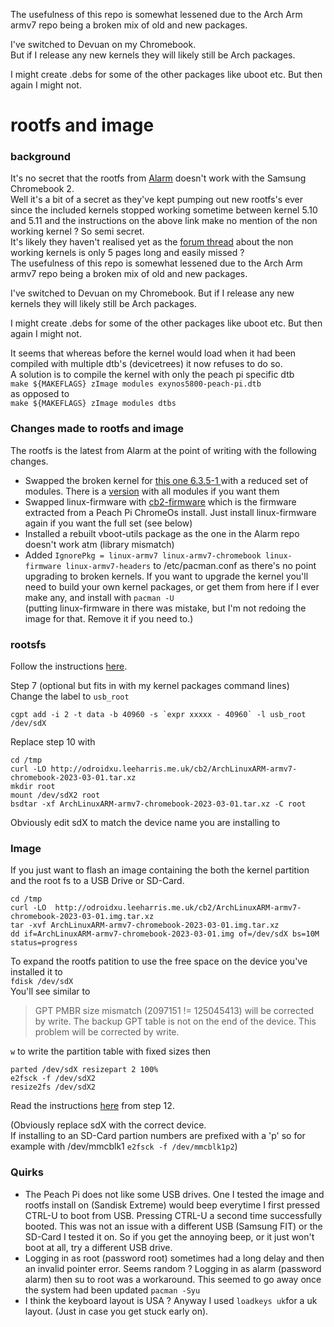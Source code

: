 The usefulness of this repo is somewhat lessened due to the Arch Arm armv7 repo being a broken mix of old and new packages.  

I've switched to Devuan on my Chromebook.  
But if I release any new kernels they will likely still be Arch packages.  

I might create .debs for some of the other packages like uboot etc. But then again I might not.  



# rootfs and image
### background
It's no secret that the rootfs from [Alarm](https://archlinuxarm.org/platforms/armv7/samsung/samsung-chromebook-2) doesn't work with the Samsung Chromebook 2.  
Well it's a bit of a secret as they've kept pumping out new rootfs's ever since the included kernels stopped working sometime between kernel 5.10 and 5.11 and the instructions on the above link make no mention of the non working kernel ? So semi secret.  
It's likely they haven't realised yet as the [forum thread](https://archlinuxarm.org/forum/viewtopic.php?f=47&t=15169) about the non working kernels is only 5 pages long and easily missed ?   
The usefulness of this repo is somewhat lessened due to the Arch Arm armv7 repo being a broken mix of old and new packages.

I've switched to Devuan on my Chromebook.
But if I release any new kernels they will likely still be Arch packages.

I might create .debs for some of the other packages like uboot etc. But then again I might not.



It seems that whereas before the kernel would load when it had been compiled with multiple dtb's (devicetrees) it now refuses to do so.  
A solution is to compile the kernel with only the peach pi specific dtb  
`make ${MAKEFLAGS} zImage modules exynos5800-peach-pi.dtb`  
as opposed to  
`make ${MAKEFLAGS} zImage modules dtbs`
### Changes made to rootfs and image
The rootfs is the latest from Alarm at the point of writing with the following changes. 
 - Swapped the broken kernel for [this one 6.3.5-1 ](https://github.com/gripped/XE503C32-arch-kernel-packages/tree/main/6.3.5-1/local_modules) with a reduced set of modules. There is a [version](https://github.com/gripped/XE503C32-arch-kernel-packages/tree/main/6.3.5-1/all_modules) with all modules if you want them
 - Swapped linux-firmware with [cb2-firmware](https://github.com/gripped/XE503C32-arch-linux-kernel/tree/main/Packages%20&%20PKGBUILDS/cb2-firmware) which is the firmware extracted from a Peach Pi ChromeOs install. Just install linux-firmware again if you want the full set (see below)
 - Installed a rebuilt vboot-utils package as the one in the Alarm repo doesn't work atm (library mismatch)
 - Added `IgnorePkg = linux-armv7 linux-armv7-chromebook linux-firmware linux-armv7-headers` to /etc/pacman.conf as there's no point upgrading to broken kernels. If you want to upgrade the kernel you'll need to build your own kernel packages, or get them from here if I ever make any, and install with `pacman -U`   
(putting linux-firmware in there was mistake, but I'm not redoing the image for that. Remove it if you need to.) 
### rootsfs
Follow the instructions [here](https://archlinuxarm.org/platforms/armv7/samsung/samsung-chromebook-2).  

Step 7 (optional but fits in with my kernel packages command lines)  
Change the label to `usb_root`  
```
cgpt add -i 2 -t data -b 40960 -s `expr xxxxx - 40960` -l usb_root /dev/sdX
```

Replace step 10 with
```
cd /tmp
curl -LO http://odroidxu.leeharris.me.uk/cb2/ArchLinuxARM-armv7-chromebook-2023-03-01.tar.xz
mkdir root
mount /dev/sdX2 root
bsdtar -xf ArchLinuxARM-armv7-chromebook-2023-03-01.tar.xz -C root
```
Obviously edit sdX to match the device name you are installing to

### Image
If you just want to flash an image containing the both the kernel partition and the root fs to a USB Drive or SD-Card.
```
cd /tmp
curl -LO  http://odroidxu.leeharris.me.uk/cb2/ArchLinuxARM-armv7-chromebook-2023-03-01.img.tar.xz
tar -xvf ArchLinuxARM-armv7-chromebook-2023-03-01.img.tar.xz
dd if=ArchLinuxARM-armv7-chromebook-2023-03-01.img of=/dev/sdX bs=10M status=progress
```
To expand the rootfs patition to use the free space on the device you've installed it to  
`fdisk /dev/sdX`  
You'll see similar to   
> GPT PMBR size mismatch (2097151 != 125045413) will be corrected by
> write. The backup GPT table is not on the end of the device. This
> problem will be corrected by write.  

`w` to write the partition table with fixed sizes then  
```
parted /dev/sdX resizepart 2 100%
e2fsck -f /dev/sdX2
resize2fs /dev/sdX2
```
Read the instructions [here](https://archlinuxarm.org/platforms/armv7/samsung/samsung-chromebook-2) from step 12.  

(Obviously replace sdX with the correct device.   
 If installing to an SD-Card partion numbers are prefixed with a 'p' so for example with /dev/mmcblk1 `e2fsck -f /dev/mmcblk1p2`)  
### Quirks
 - The Peach Pi does not like some USB drives. One I tested the image and rootfs install on (Sandisk Extreme) would beep everytime I first pressed CTRL-U to boot from USB. Pressing CTRL-U a second time successfully booted. This was not an issue with a different USB (Samsung FIT) or the SD-Card I tested it on. So if you get the annoying beep, or it just won't boot at all, try a different USB drive.
 - Logging in as root (password root) sometimes had a long delay and then an invalid pointer error. Seems random ? Logging in as alarm (password alarm) then su to root was a workaround. This seemed to go away once the system had been updated `pacman -Syu`
 - I think the keyboard layout is USA ? Anyway I used `loadkeys uk`for a uk layout. (Just in case you get stuck early on).
